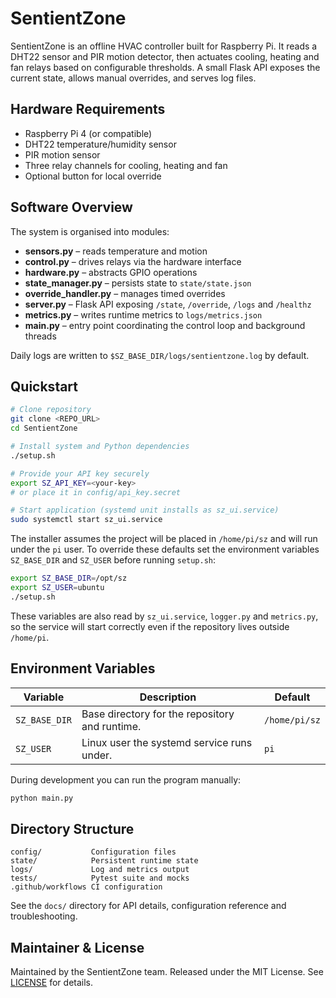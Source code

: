 # SentientZone

SentientZone is an offline HVAC controller built for Raspberry Pi. It reads a DHT22
sensor and PIR motion detector, then actuates cooling, heating and fan relays based
on configurable thresholds. A small Flask API exposes the current state, allows
manual overrides, and serves log files.

## Hardware Requirements

- Raspberry Pi 4 (or compatible)
- DHT22 temperature/humidity sensor
- PIR motion sensor
- Three relay channels for cooling, heating and fan
- Optional button for local override

## Software Overview

The system is organised into modules:

- **sensors.py** – reads temperature and motion
- **control.py** – drives relays via the hardware interface
- **hardware.py** – abstracts GPIO operations
- **state_manager.py** – persists state to `state/state.json`
- **override_handler.py** – manages timed overrides
- **server.py** – Flask API exposing `/state`, `/override`, `/logs` and `/healthz`
- **metrics.py** – writes runtime metrics to `logs/metrics.json`
- **main.py** – entry point coordinating the control loop and background threads

Daily logs are written to `$SZ_BASE_DIR/logs/sentientzone.log` by default.

## Quickstart

```bash
# Clone repository
git clone <REPO_URL>
cd SentientZone

# Install system and Python dependencies
./setup.sh

# Provide your API key securely
export SZ_API_KEY=<your-key>
# or place it in config/api_key.secret

# Start application (systemd unit installs as sz_ui.service)
sudo systemctl start sz_ui.service
```

The installer assumes the project will be placed in `/home/pi/sz` and will run
under the `pi` user.  To override these defaults set the environment variables
`SZ_BASE_DIR` and `SZ_USER` before running `setup.sh`:

```bash
export SZ_BASE_DIR=/opt/sz
export SZ_USER=ubuntu
./setup.sh
```
These variables are also read by `sz_ui.service`, `logger.py` and
`metrics.py`, so the service will start correctly even if the repository lives
outside `/home/pi`.

## Environment Variables

| Variable      | Description                                     | Default          |
|---------------|-------------------------------------------------|------------------|
| `SZ_BASE_DIR` | Base directory for the repository and runtime.  | `/home/pi/sz`    |
| `SZ_USER`     | Linux user the systemd service runs under.      | `pi`             |

During development you can run the program manually:

```bash
python main.py
```


## Directory Structure

```
config/           Configuration files
state/            Persistent runtime state
logs/             Log and metrics output
tests/            Pytest suite and mocks
.github/workflows CI configuration
```

See the `docs/` directory for API details, configuration reference and troubleshooting.

## Maintainer & License

Maintained by the SentientZone team. Released under the MIT License. See
[LICENSE](LICENSE) for details.
